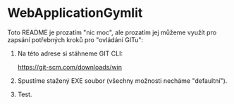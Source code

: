 # WebApplicationGymlit

Toto README je prozatím "nic moc", ale prozatím jej můžeme využít pro zapsání potřebných kroků pro "ovládání GITu":

1. Na této adrese si stáhneme GIT CLI:

    https://git-scm.com/downloads/win
2. Spustíme stažený EXE soubor (všechny možnosti necháme "defaultní").
3. Test.
